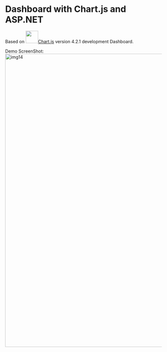 # Dashboard with Chart.js and ASP.NET
Based on <img width="40" height="40" src="https://www.chartjs.org/img/chartjs-logo.svg">[Chart.js](https://www.chartjs.org/) version 4.2.1 development Dashboard.

Demo ScreenShot:
<img width="945" alt="img14" src="https://github.com/karinahuen/DashboardApplication/assets/107039794/0b5d6b2d-07ed-4dcf-acf5-19aa525b035d">
